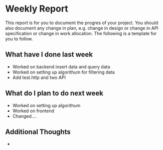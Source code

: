 # Weekly Report

This report is for you to document the progres of your project. You should also document any change in plan, e.g. change in design or change in API specification or change in work allocation. The following is a template for you to follow.

## What have I done last week

-   Worked on backend insert data and query data
-   Worked on setting up algorithum for filtering data
-   Add test.http and two API

## What do I plan to do next week

-   Worked on  setting up algorithum
-   Worked on frontend
-   Changed....

## Additional Thoughts

-
